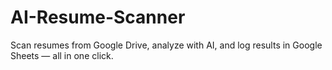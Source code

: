 # AI-Resume-Scanner
Scan resumes from Google Drive, analyze with AI, and log results in             Google Sheets — all in one click.
